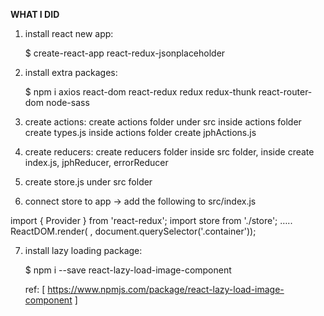 **WHAT I DID**

1. install react new app:

    $ create-react-app react-redux-jsonplaceholder

2. install extra packages:
    
    $ npm i axios react-dom react-redux redux redux-thunk react-router-dom node-sass

3. create actions:
    create actions folder under src
    inside actions folder create types.js
    inside actions folder create jphActions.js

4. create reducers:
   create reducers folder inside src folder, 
   inside create index.js, jphReducer, errorReducer

5. create store.js  under src folder

6. connect store to app -> add the following to src/index.js

import { Provider } from 'react-redux';
import store from './store';
…..
ReactDOM.render(
    <Provider store={store}>
        <App />
    </Provider>
    , document.querySelector('.container'));
    
    
7. install lazy loading package:

    $ npm i --save react-lazy-load-image-component
    
   ref: [ https://www.npmjs.com/package/react-lazy-load-image-component ] 
